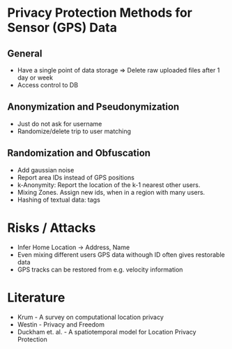 # Privacy Protection Methods for Sensor (GPS) Data

## General
* Have a single point of data storage
  => Delete raw uploaded files after 1 day or week
* Access control to DB

## Anonymization and Pseudonymization
* Just do not ask for username
* Randomize/delete trip to user matching

## Randomization and Obfuscation
* Add gaussian noise
* Report area IDs instead of GPS positions
* k-Anonymity: Report the location of the k-1 nearest other users.
* Mixing Zones. Assign new ids, when in a region with many users.
* Hashing of textual data: tags

 
# Risks / Attacks
* Infer Home Location -> Address, Name
* Even mixing different users GPS data withough ID often gives restorable data
* GPS tracks can be restored from e.g. velocity information

# Literature
* Krum - A survey on computational location privacy
* Westin - Privacy and Freedom
* Duckham et. al. -  A spatiotemporal model for Location Privacy Protection
